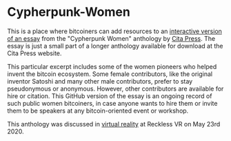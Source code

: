 # Cypherpunk-Women

This is a place where bitcoiners can add resources to an [interactive version of an essay](Essay.md) from the "Cypherpunk Women" anthology by [Cita Press](https://citapress.org/#books/cypherpunk-women/web). The essay is just a small part of a longer anthology available for download at the Cita Press website.

This particular excerpt includes some of the women pioneers who helped invent the bitcoin ecosystem. Some female contributors, like the original inventor Satoshi and many other male contributors, prefer to stay pseudonymous or anonymous. However, other contributors are available for hire or citation. This GitHub version of the essay is an ongoing record of such public women bitcoiners, in case anyone wants to hire them or invite them to be speakers at any bitcoin-oriented event or workshop. 

This anthology was discussed in [virtual reality](https://www.youtube.com/watch?v=YSGrlGHcgWI) at Reckless VR on May 23rd 2020. 

